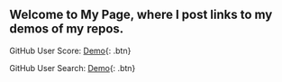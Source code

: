 ## Welcome to My Page, where I post links to my demos of my repos.

GitHub User Score: [Demo](https://udareaniket.github.io/gitUserScore/){: .btn}

GitHub User Search: [Demo](https://udareaniket.github.io/gitUserSearch/){: .btn}
